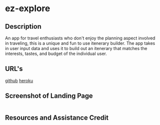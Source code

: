 # ez-explore

## Description
An app for travel enthusiasts who don't enjoy the planning aspect involved in traveling, this is a unique and fun to use itenerary builder. The app takes in user input data and uses it to build out an itenerary that matches the interests, tastes, and budget of the individual user. 

## URL's
[github]()
[heroku]()

## Screenshot of Landing Page
![]()

## Resources and Assistance Credit
[]()
[]()
[]()
[]()
[]()
[]()
[]()
[]()